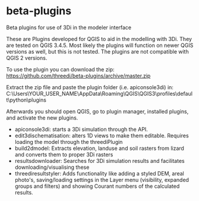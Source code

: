 # beta-plugins
Beta plugins for use of 3Di in the modeler interface

These are Plugins developed for QGIS to aid in the modelling with 3Di. They are tested on QGIS 3.4.5. Most likely the plugins will function on newer QGIS versions as well, but this is not tested. The plugins are not compatible with QGIS 2 versions. 

To use the plugin you can download the zip:
https://github.com/threedi/beta-plugins/archive/master.zip

Extract the zip file and paste the plugin folder (i.e. apiconsole3di) in:
C:\Users\YOUR_USER_NAME\AppData\Roaming\QGIS\QGIS3\profiles\default\python\plugins

Afterwards you should open QGIS, go to plugin manager, installed plugins, and activate the new plugins.

- apiconsole3di: starts a 3Di simulation through the API.
- edit3dischematisation: alters 1D views to make them editable. Requires loading the model through the threediPlugin
- build2dmodel: Extracts elevation, landuse and soil rasters from lizard and converts them to proper 3Di rasters
- resultsdownloader: Searches for 3Di simulation results and facilitates downloading/visualising these
- threediresultstyler: Adds functionality like adding a styled DEM, areal photo's, saving/loading settings in the Layer menu (visibility, expanded groups and filters) and showing Courant numbers of the calculated results.